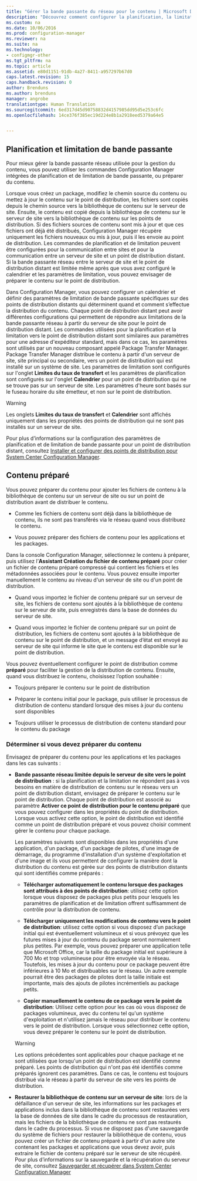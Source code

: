 ```yaml
---
title: "Gérer la bande passante du réseau pour le contenu | Microsoft Docs"
description: "Découvrez comment configurer la planification, la limitation de bande passante et le contenu préparé pour System Center Configuration Manager."
ms.custom: na
ms.date: 10/06/2016
ms.prod: configuration-manager
ms.reviewer: na
ms.suite: na
ms.technology:
- configmgr-other
ms.tgt_pltfrm: na
ms.topic: article
ms.assetid: e80d1151-91db-4a27-8411-a957297b67d0
caps.latest.revision: 15
caps.handback.revision: 0
author: Brenduns
ms.author: brenduns
manager: angrobe
translationtype: Human Translation
ms.sourcegitcommit: 6ed317d45d90758832d4157985dd95d5e253c6fc
ms.openlocfilehash: 14ce376f385ec19d224e8b1a2918eed5379a64e5


---
```


##  <a name="a-namebkmkplanningforthrottlingascheduling-and-throttling"></a><a name="BKMK_PlanningForThrottling"></a>Planification et limitation de bande passante  
 Pour mieux gérer la bande passante réseau utilisée pour la gestion du contenu, vous pouvez utiliser les commandes Configuration Manager intégrées de planification et de limitation de bande passante, ou préparer du contenu.  

 Lorsque vous créez un package, modifiez le chemin source du contenu ou mettez à jour le contenu sur le point de distribution, les fichiers sont copiés depuis le chemin source vers la bibliothèque de contenu sur le serveur de site. Ensuite, le contenu est copié depuis la bibliothèque de contenu sur le serveur de site vers la bibliothèque de contenu sur les points de distribution. Si des fichiers sources de contenu sont mis à jour et que ces fichiers ont déjà été distribués, Configuration Manager récupère uniquement les fichiers nouveaux ou mis à jour, puis il les envoie au point de distribution. Les commandes de planification et de limitation peuvent être configurées pour la communication entre sites et pour la communication entre un serveur de site et un point de distribution distant. Si la bande passante réseau entre le serveur de site et le point de distribution distant est limitée même après que vous avez configuré le calendrier et les paramètres de limitation, vous pouvez envisager de préparer le contenu sur le point de distribution.  

 Dans Configuration Manager, vous pouvez configurer un calendrier et définir des paramètres de limitation de bande passante spécifiques sur des points de distribution distants qui déterminent quand et comment s’effectue la distribution du contenu. Chaque point de distribution distant peut avoir différentes configurations qui permettent de répondre aux limitations de la bande passante réseau à partir du serveur de site pour le point de distribution distant. Les commandes utilisées pour la planification et la limitation vers le point de distribution distant sont similaires aux paramètres pour une adresse d'expéditeur standard, mais dans ce cas, les paramètres sont utilisés par un nouveau composant appelé Package Transfer Manager. Package Transfer Manager distribue le contenu à partir d'un serveur de site, site principal ou secondaire, vers un point de distribution qui est installé sur un système de site. Les paramètres de limitation sont configurés sur l'onglet **Limites du taux de transfert** et les paramètres de planification sont configurés sur l'onglet **Calendrier** pour un point de distribution qui ne se trouve pas sur un serveur de site. Les paramètres d'heure sont basés sur le fuseau horaire du site émetteur, et non sur le point de distribution.  

> [!WARNING]  
>  Les onglets **Limites du taux de transfert** et **Calendrier** sont affichés uniquement dans les propriétés des points de distribution qui ne sont pas installés sur un serveur de site.  

Pour plus d’informations sur la configuration des paramètres de planification et de limitation de bande passante pour un point de distribution distant, consultez [Installer et configurer des points de distribution pour System Center Configuration Manager](/sccm/core/servers/deploy/configure/install-and-configure-distribution-points).  

##  <a name="a-namebkmkprestagingcontentaprestaged-content"></a><a name="BKMK_PrestagingContent"></a>Contenu préparé  
 Vous pouvez préparer du contenu pour ajouter les fichiers de contenu à la bibliothèque de contenu sur un serveur de site ou sur un point de distribution avant de distribuer le contenu.  

-   Comme les fichiers de contenu sont déjà dans la bibliothèque de contenu, ils ne sont pas transférés via le réseau quand vous distribuez le contenu.  

-   Vous pouvez préparer des fichiers de contenu pour les applications et les packages.  

Dans la console Configuration Manager, sélectionnez le contenu à préparer, puis utilisez l’**Assistant Création du fichier de contenu préparé** pour créer un fichier de contenu préparé compressé qui contient les fichiers et les métadonnées associées pour le contenu. Vous pouvez ensuite importer manuellement le contenu au niveau d'un serveur de site ou d'un point de distribution.  

-   Quand vous importez le fichier de contenu préparé sur un serveur de site, les fichiers de contenu sont ajoutés à la bibliothèque de contenu sur le serveur de site, puis enregistrés dans la base de données du serveur de site.  

-   Quand vous importez le fichier de contenu préparé sur un point de distribution, les fichiers de contenu sont ajoutés à la bibliothèque de contenu sur le point de distribution, et un message d’état est envoyé au serveur de site qui informe le site que le contenu est disponible sur le point de distribution.  

Vous pouvez éventuellement configurer le point de distribution comme **préparé** pour faciliter la gestion de la distribution de contenu. Ensuite, quand vous distribuez le contenu, choisissez l’option souhaitée :  

-   Toujours préparer le contenu sur le point de distribution  

-   Préparer le contenu initial pour le package, puis utiliser le processus de distribution de contenu standard lorsque des mises à jour du contenu sont disponibles  

-   Toujours utiliser le processus de distribution de contenu standard pour le contenu du package  

###  <a name="a-namebkmkdeterminetoprestagecontentadetermine-whether-to-prestage-content"></a><a name="BKMK_DetermineToPrestageContent"></a>Déterminer si vous devez préparer du contenu  
 Envisagez de préparer du contenu pour les applications et les packages dans les cas suivants :  

-   **Bande passante réseau limitée depuis le serveur de site vers le point de distribution** : si la planification et la limitation ne répondent pas à vos besoins en matière de distribution de contenu sur le réseau vers un point de distribution distant, envisagez de préparer le contenu sur le point de distribution. Chaque point de distribution est associé au paramètre **Activer ce point de distribution pour le contenu préparé** que vous pouvez configurer dans les propriétés du point de distribution. Lorsque vous activez cette option, le point de distribution est identifié comme un point de distribution préparé et vous pouvez choisir comment gérer le contenu pour chaque package.  

     Les paramètres suivants sont disponibles dans les propriétés d'une application, d'un package, d'un package de pilotes, d'une image de démarrage, du programme d'installation d'un système d'exploitation et d'une image et ils vous permettent de configurer la manière dont la distribution du contenu est gérée sur des points de distribution distants qui sont identifiés comme préparés :  

    -   **Télécharger automatiquement le contenu lorsque des packages sont attribués à des points de distribution**: utilisez cette option lorsque vous disposez de packages plus petits pour lesquels les paramètres de planification et de limitation offrent suffisamment de contrôle pour la distribution de contenu.  

    -   **Télécharger uniquement les modifications de contenu vers le point de distribution**: utilisez cette option si vous disposez d’un package initial qui est éventuellement volumineux et si vous prévoyez que les futures mises à jour du contenu du package seront normalement plus petites. Par exemple, vous pouvez préparer une application telle que Microsoft Office, car la taille du package initial est supérieure à 700 Mo et trop volumineuse pour être envoyée via le réseau. Toutefois, les mises à jour du contenu pour ce package peuvent être inférieures à 10 Mo et distribuables sur le réseau. Un autre exemple pourrait être des packages de pilotes dont la taille initiale est importante, mais des ajouts de pilotes incrémentiels au package petits.  

    -   **Copier manuellement le contenu de ce package vers le point de distribution**: Utilisez cette option pour les cas où vous disposez de packages volumineux, avec du contenu tel qu'un système d'exploitation et n'utilisez jamais le réseau pour distribuer le contenu vers le point de distribution. Lorsque vous sélectionnez cette option, vous devez préparer le contenu sur le point de distribution.  

    > [!WARNING]  
    >  Les options précédentes sont applicables pour chaque package et ne sont utilisées que lorsqu'un point de distribution est identifié comme préparé. Les points de distribution qui n'ont pas été identifiés comme préparés ignorent ces paramètres. Dans ce cas, le contenu est toujours distribué via le réseau à partir du serveur de site vers les points de distribution.  

-   **Restaurer la bibliothèque de contenu sur un serveur de site**: lors de la défaillance d'un serveur de site, les informations sur les packages et applications inclus dans la bibliothèque de contenu sont restaurées vers la base de données de site dans le cadre du processus de restauration, mais les fichiers de la bibliothèque de contenu ne sont pas restaurés dans le cadre du processus. Si vous ne disposez pas d'une sauvegarde du système de fichiers pour restaurer la bibliothèque de contenu, vous pouvez créer un fichier de contenu préparé à partir d'un autre site contenant les packages et applications que vous devez avoir, puis extraire le fichier de contenu préparé sur le serveur de site récupéré. Pour plus d’informations sur la sauvegarde et la récupération du serveur de site, consultez [Sauvegarder et récupérer dans System Center Configuration Manager](/sccm/protect/understand/backup-and-recovery)  



<!--HONumber=Dec16_HO3-->


